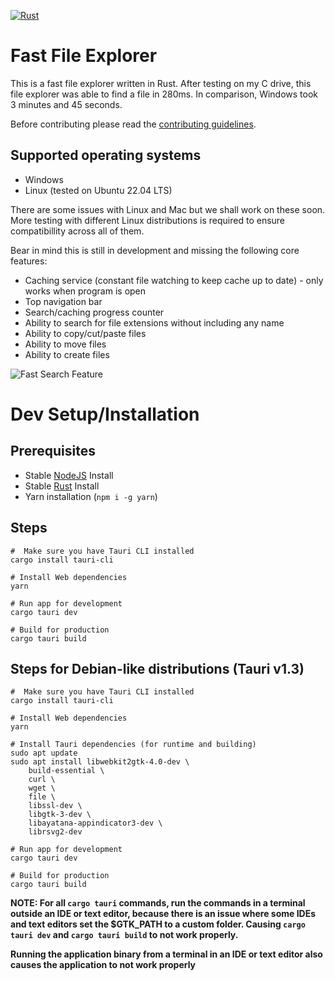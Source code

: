 [![Rust](https://github.com/conaticus/FileExplorer/actions/workflows/rust.yml/badge.svg?event=push)](https://github.com/conaticus/FileExplorer/actions/workflows/rust.yml)

# Fast File Explorer
This is a fast file explorer written in Rust. After testing on my C drive, this file explorer was able to find a file in 280ms. In comparison, Windows took 3 minutes and 45 seconds.

Before contributing please read the [contributing guidelines](./CONTRIBUTING.md).

## Supported operating systems
- Windows
- Linux (tested on Ubuntu 22.04 LTS)

There are some issues with Linux and Mac but we shall work on these soon.
More testing with different Linux distributions is required to ensure compatibillity across all of them.

Bear in mind this is still in development and missing the following core features:
- Caching service (constant file watching to keep cache up to date) - only works when program is open
- Top navigation bar
- Search/caching progress counter
- Ability to search for file extensions without including any name
- Ability to copy/cut/paste files
- Ability to move files
- Ability to create files

![Fast Search Feature](./screenshots/search.jpg)

# Dev Setup/Installation
## Prerequisites
- Stable [NodeJS](https://nodejs.org/) Install
- Stable [Rust](https://www.rust-lang.org/) Install
- Yarn installation (`npm i -g yarn`)

## Steps
```
#  Make sure you have Tauri CLI installed
cargo install tauri-cli

# Install Web dependencies
yarn

# Run app for development
cargo tauri dev

# Build for production
cargo tauri build
```
## Steps for Debian-like distributions (Tauri v1.3)
```
#  Make sure you have Tauri CLI installed
cargo install tauri-cli

# Install Web dependencies
yarn

# Install Tauri dependencies (for runtime and building)
sudo apt update
sudo apt install libwebkit2gtk-4.0-dev \
    build-essential \
    curl \
    wget \
    file \
    libssl-dev \
    libgtk-3-dev \
    libayatana-appindicator3-dev \
    librsvg2-dev

# Run app for development
cargo tauri dev

# Build for production
cargo tauri build

```

**NOTE: For all `cargo tauri` commands, run the commands in a terminal outside an IDE or text editor, because there is an issue where some IDEs and text editors set the $GTK_PATH to a custom folder. Causing `cargo tauri dev` and `cargo tauri build` to not work properly.**

**Running the application binary from a terminal in an IDE or text editor also causes the application to not work properly**




